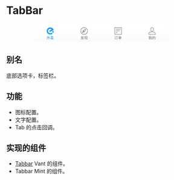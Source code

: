 # TabBar
<div align="center">
  <img src="screenshot/basic.png" alt="外观">
</div>

## 别名
底部选项卡，标签栏。

## 功能
* 图标配置。
* 文字配置。
* Tab 的点击回调。

## 实现的组件
* [Tabbar](https://www.youzanyun.com/zanui/vant#/zh-CN/component/tabbar) Vant 的组件。
* Tabbar Mint 的组件。
